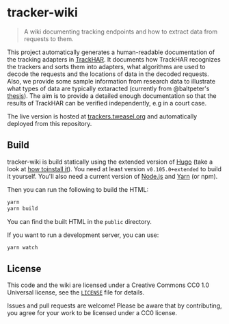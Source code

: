 # tracker-wiki

> A wiki documenting tracking endpoints and how to extract data from requests to them.

This project automatically generates a human-readable documentation of the tracking adapters in [TrackHAR](https://github.com/tweaselORG/TrackHAR). It documents how TrackHAR recognizes the trackers and sorts them into adapters, what algorithms are used to decode the requests and the locations of data in the decoded requests. Also, we provide some sample information from research data to illustrate what types of data are typically extaracted (currently from @baltpeter's [thesis](https://github.com/baltpeter/thesis-mobile-consent-dialogs)). The aim is to provide a detailed enough documentation so that the results of TrackHAR can be verified independently, e.g in a court case.

The live version is hosted at [trackers.tweasel.org](https://trackers.tweasel.org/) and automatically deployed from this repository.

## Build

tracker-wiki is build statically using the extended version of [Hugo](https://gohugo.io/) (take a look at [how toinstall it](https://gohugo.io/installation/)). You need at least version `v0.105.0+extended` to build it yourself.
You'll also need a current version of [Node.js](https://nodejs.org/en/) and [Yarn](https://yarnpkg.com/) (or npm).

Then you can run the following to build the HTML:

```sh
yarn
yarn build
```

You can find the built HTML in the `public` directory.

If you want to run a development server, you can use:

```sh
yarn watch
```

## License

This code and the wiki are licensed under a Creative Commons CC0 1.0 Universal license, see the [`LICENSE`](LICENSE) file for details.

Issues and pull requests are welcome! Please be aware that by contributing, you agree for your work to be licensed under a CC0 license.
